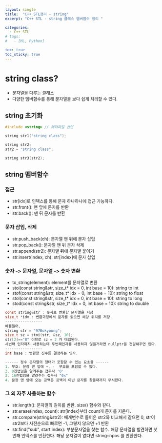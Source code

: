 ```yaml
---
layout: single
title:  "C++ STL정리 - string"
excerpt: "C++ STL - string 클래스 멤버함수 정리 "

categories:
  - C++ STL
# tags:
#   - [ML, Python]

toc: true
toc_sticky: true
---
```


# string class? 
- 문자열을 다루는 클래스
- 다양한 멤버함수를 통해 문자열을 보다 쉽게 처리할 수 있다.


## string 초기화
```c
#include <string> // 헤더파일 선언

string str1("string class");

string str2;
str2 = "string class";

string str3(str2);
```

## string 멤버함수

### 접근
- str[idx]로 인덱스를 통해 문자 하나하나에 접근 가능하다.
- str.front(): 맨 앞에 문자를 반환
- str.back(): 맨 뒤 문자를 반환

### 문자 삽입, 삭제
- str.push_back(ch): 문자열 맨 뒤에 문자 삽입
- str.pop_back(): 문자열 맨 뒤 문자 삭제
- str.append(str2): 문자열 뒤에 문자열 붙이기
- str.insert(index, ch): str[index]에 문자 삽입

### 숫자 -> 문자열, 문자열 -> 숫자 변환
- to_string(element): element를 문자열로 변환
- stoi(const string&str, size_t* idx = 0, int base = 10): string to int
- stof(const string&str, size_t* idx = 0, int base = 10): string to float
- stol(const string&str, size_t* idx = 0, int base = 10): string to long
- stod(const string&str, size_t* idx = 0, int base = 10): string to double

```c
const string&str : 숫자로 변환할 문자열을 지정
size_t *idx : 변환과정에서 문자를 읽으면 해당 위치를 저장.
-----------------
예를들어, 
string str = "97Bokyoung";
size_t sz = stoi(str, &sz, 10);
str[2]=="B" 이므로 sz = 2 가 대입된다.
세번째 인자까지 사용하는데 두번째인자를 사용하지 않을거라면 nullptr을 전달해주면 된다.
-----------------
int base : 변환할 진수를 결정하는 인자.

------ 정수 문자열의 형태가 포함할 수 있는 요소들 ------
1. 부호: 문장 맨 앞에 +, -  부호를 포함할 수 있다.
2. 8진법임을 알려주는 접두사 '0'
3. 16진법임을 알려주는 접두사 "0x"
4. 문장 맨 앞에 오는 공백은 공백이 아닌 문자를 찾을때까지 무시한다.
```

### 그 외 자주 사용하는 함수
- str.length(): 문자열의 길이를 반환. size() 함수와 같다.
- str.erase(index, count): str[index]부터 count개 문자를 지운다.
- str.compare(string&str2): 매개변수로 들어온 str2와 비교해서 같으면 0, str이 str2보다 사전순으로 빠르면 -1, 그렇지 않으면 +1 반환
- str.find("sub", start index): 부분문자열을 찾는 함수. 해당 문자열을 발견하면 첫번째 인덱스를 반환한다. 해당 문자열이 없다면 string::npos 를 반환한다.


